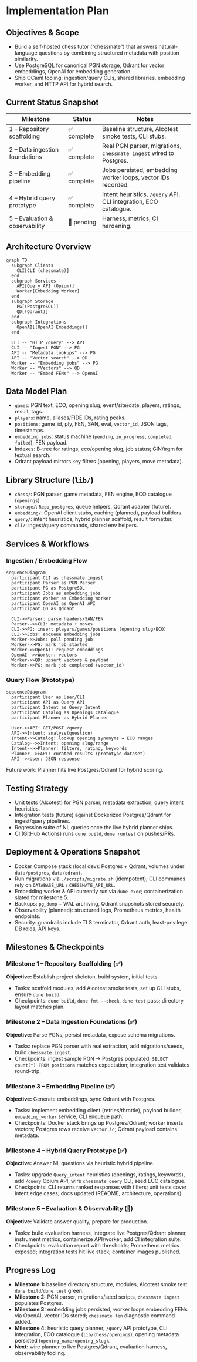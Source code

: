 # Implementation Plan

## Objectives & Scope
- Build a self-hosted chess tutor (“chessmate”) that answers natural-language questions by combining structured metadata with position similarity.
- Use PostgreSQL for canonical PGN storage, Qdrant for vector embeddings, OpenAI for embedding generation.
- Ship OCaml tooling: ingestion/query CLIs, shared libraries, embedding worker, and HTTP API for hybrid search.

## Current Status Snapshot
| Milestone | Status | Notes |
|-----------|--------|-------|
| 1 – Repository scaffolding | ✅ complete | Baseline structure, Alcotest smoke tests, CLI stubs.
| 2 – Data ingestion foundations | ✅ complete | Real PGN parser, migrations, `chessmate ingest` wired to Postgres.
| 3 – Embedding pipeline | ✅ complete | Jobs persisted, embedding worker loops, vector IDs recorded.
| 4 – Hybrid query prototype | ✅ complete | Intent heuristics, `/query` API, CLI integration, ECO catalogue.
| 5 – Evaluation & observability | 🚧 pending | Harness, metrics, CI hardening.

## Architecture Overview
```mermaid
graph TD
  subgraph Clients
    CLI[CLI (chessmate)]
  end
  subgraph Services
    API[Query API (Opium)]
    Worker[Embedding Worker]
  end
  subgraph Storage
    PG[(PostgreSQL)]
    QD[(Qdrant)]
  end
  subgraph Integrations
    OpenAI[(OpenAI Embeddings)]
  end

  CLI -- "HTTP /query" --> API
  CLI -- "Ingest PGN" --> PG
  API -- "Metadata lookups" --> PG
  API -- "Vector search" --> QD
  Worker -- "Embedding jobs" --> PG
  Worker -- "Vectors" --> QD
  Worker -- "Embed FENs" --> OpenAI
```

## Data Model Plan
- `games`: PGN text, ECO, opening slug, event/site/date, players, ratings, result, tags.
- `players`: name, aliases/FIDE IDs, rating peaks.
- `positions`: game_id, ply, FEN, SAN, eval, `vector_id`, JSON tags, timestamps.
- `embedding_jobs`: status machine (`pending`, `in_progress`, `completed`, `failed`), FEN payload.
- Indexes: B-tree for ratings, eco/opening slug, job status; GIN/trgm for textual search.
- Qdrant payload mirrors key filters (opening, players, move metadata).

## Library Structure (`lib/`)
- `chess/`: PGN parser, game metadata, FEN engine, ECO catalogue (`openings`).
- `storage/`: `Repo_postgres`, queue helpers, Qdrant adapter (future).
- `embedding/`: OpenAI client stubs, caching (planned), payload builders.
- `query/`: intent heuristics, hybrid planner scaffold, result formatter.
- `cli/`: ingest/query commands, shared env helpers.

## Services & Workflows
### Ingestion / Embedding Flow
```mermaid
sequenceDiagram
  participant CLI as chessmate ingest
  participant Parser as PGN Parser
  participant PG as PostgreSQL
  participant Jobs as embedding_jobs
  participant Worker as Embedding Worker
  participant OpenAI as OpenAI API
  participant QD as Qdrant

  CLI->>Parser: parse headers/SAN/FEN
  Parser-->>CLI: metadata + moves
  CLI->>PG: insert players/games/positions (opening slug/ECO)
  CLI->>Jobs: enqueue embedding jobs
  Worker->>Jobs: poll pending job
  Worker->>PG: mark job started
  Worker->>OpenAI: request embeddings
  OpenAI-->>Worker: vectors
  Worker->>QD: upsert vectors & payload
  Worker->>PG: mark job completed (vector_id)
```

### Query Flow (Prototype)
```mermaid
sequenceDiagram
  participant User as User/CLI
  participant API as Query API
  participant Intent as Query Intent
  participant Catalog as Openings Catalogue
  participant Planner as Hybrid Planner

  User->>API: GET/POST /query
  API->>Intent: analyse(question)
  Intent->>Catalog: lookup opening synonyms → ECO ranges
  Catalog-->>Intent: opening slug/range
  Intent-->>Planner: filters, rating, keywords
  Planner-->>API: curated results (prototype dataset)
  API-->>User: JSON response
```
Future work: Planner hits live Postgres/Qdrant for hybrid scoring.

## Testing Strategy
- Unit tests (Alcotest) for PGN parser, metadata extraction, query intent heuristics.
- Integration tests (future) against Dockerized Postgres/Qdrant for ingest/query pipelines.
- Regression suite of NL queries once the live hybrid planner ships.
- CI (GitHub Actions) runs `dune build`, `dune runtest` on pushes/PRs.

## Deployment & Operations Snapshot
- Docker Compose stack (local dev): Postgres + Qdrant, volumes under `data/postgres`, `data/qdrant`.
- Run migrations via `./scripts/migrate.sh` (idempotent); CLI commands rely on `DATABASE_URL` / `CHESSMATE_API_URL`.
- Embedding worker & API currently run via `dune exec`; containerization slated for milestone 5.
- Backups: `pg_dump` + WAL archiving, Qdrant snapshots stored securely.
- Observability (planned): structured logs, Prometheus metrics, health endpoints.
- Security: guardrails include TLS terminator, Qdrant auth, least-privilege DB roles, API keys.

## Milestones & Checkpoints
### Milestone 1 – Repository Scaffolding (✅)
**Objective:** Establish project skeleton, build system, initial tests.
- Tasks: scaffold modules, add Alcotest smoke tests, set up CLI stubs, ensure `dune build`.
- Checkpoints: `dune build`, `dune fmt --check`, `dune test` pass; directory layout matches plan.

### Milestone 2 – Data Ingestion Foundations (✅)
**Objective:** Parse PGNs, persist metadata, expose schema migrations.
- Tasks: replace PGN parser with real extraction, add migrations/seeds, build `chessmate ingest`.
- Checkpoints: ingest sample PGN → Postgres populated; `SELECT count(*) FROM positions` matches expectation; integration test validates round-trip.

### Milestone 3 – Embedding Pipeline (✅)
**Objective:** Generate embeddings, sync Qdrant with Postgres.
- Tasks: implement embedding client (retries/throttle), payload builder, `embedding_worker` service, CLI enqueue path.
- Checkpoints: Docker stack brings up Postgres/Qdrant; worker inserts vectors; Postgres rows receive `vector_id`; Qdrant payload contains metadata.

### Milestone 4 – Hybrid Query Prototype (✅)
**Objective:** Answer NL questions via heuristic hybrid pipeline.
- Tasks: upgrade `Query_intent` heuristics (openings, ratings, keywords), add `/query` Opium API, wire `chessmate query` CLI, seed ECO catalogue.
- Checkpoints: CLI returns ranked responses with filters; unit tests cover intent edge cases; docs updated (README, architecture, operations).

### Milestone 5 – Evaluation & Observability (🚧)
**Objective:** Validate answer quality, prepare for production.
- Tasks: build evaluation harness, integrate live Postgres/Qdrant planner, instrument metrics, containerize API/worker, add CI integration suite.
- Checkpoints: evaluation report with thresholds; Prometheus metrics exposed; integration tests hit live stack; container images published.

## Progress Log
- **Milestone 1:** baseline directory structure, modules, Alcotest smoke test. `dune build`/`dune test` green.
- **Milestone 2:** PGN parser, migrations/seed scripts, `chessmate ingest` populates Postgres.
- **Milestone 3:** embedding jobs persisted, worker loops embedding FENs via OpenAI, vector IDs stored; `chessmate fen` diagnostic command added.
- **Milestone 4:** heuristic query planner, `/query` API prototype, CLI integration, ECO catalogue (`lib/chess/openings`), opening metadata persisted (`opening_name/opening_slug`).
- **Next:** wire planner to live Postgres/Qdrant, evaluation harness, observability tooling.
